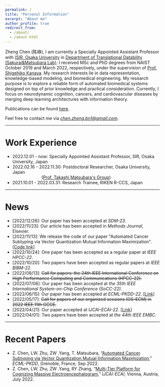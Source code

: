 ```yaml
---
permalink: /
title: "Personal Information"
excerpt: "About me"
author_profile: true
redirect_from: 
  - /about/
  - /about.html
---
```


Zheng Chen (陈峥), I am currently a Specially Appointed Assistant Professor with [ISIR, Osaka University](https://www.sanken.osaka-u.ac.jp/en/) in [Department of Translational Datability (Sakurai&Matsubara Lab)](https://www.dm.sanken.osaka-u.ac.jp).
I received MSc and PhD degrees from NAIST October 2019 and March 2022, respectively, under the supervision of [Prof. Shigehiko Kanaya](https://scholar.google.co.jp/citations?hl=ja&user=4Onx7zgAAAAJ). 
My research interests lie in data representation, knowledge-based modeling, and biomedical engineering. 
My research purpose is to explore a reliable form of automated biomedical systems designed on top of prior knowledge and practical consideration. 
Currently, I focus on neurodynamic cognition, cancers, and cardiovascular diseases by merging deep learning architectures with information theory. 


Publications can be found [here](https://scholar.google.com/citations?user=571LAh4AAAAJ&hl=en).

Feel free to contact me via *chen.zheng.bn1@gmail.com*.

****

Work Experience
======

* 2022.12.01 - now: Specially Appointed Assistant Professor, SIR, Osaka University, Japan
* 2022.02.16 - 2022.11.30: Postdoctoral Researcher, Osaka University, Japan <br /> &nbsp;&nbsp;&nbsp;&nbsp;&nbsp;&nbsp;&nbsp;&nbsp;&nbsp;&nbsp;&nbsp;&nbsp;&nbsp;&nbsp;&nbsp;&nbsp;&nbsp;&nbsp;&nbsp;&nbsp;&nbsp;&nbsp;&nbsp;&nbsp;([Prof. Takashi Matsubara's Group](https://tksmatsubara.github.io))
* 2021.10.01 - 2022.03.31: Research Trainee, RIKEN R-CCS, Japan

****

News
======

* \[2022/12/26\]: Our paper has been accepted at _SDM-23_.
* \[2022/11/23\]: Our article has been accepted in _Methods Journal_, Elsevier. 
* \[2022/11/13\]: We release the code of our paper "Automated Cancer Subtyping via Vector Quantization Mutual Information Maximization". [[Code link]](https://github.com/zhengchen3/ECML_VQRIM) 
* \[2022/10/24\]: One paper has been accepted as a regular paper at _IEEE HPCC-22_.
* \[2022/10/20\]: Two papers have been accepted as regular papers at _IEEE BIBM-22_.
* \[2022/08/13\]: <strike>Call for papers: the 24th IEEE International Conference on High Performance Computing and Communications (HPCC-22).</strike>
* \[2022/07/08\]: Our paper has been accepted at _the 35th IEEE International System-on-Chip Conference (SoCC-22)_.
* \[2022/06/15\]: Our paper has been accepted at _ECML-PKDD-22_. [[Link]](https://arxiv.org/abs/2206.10801) 
* \[2022/05/17\]: <strike>Call for papers of our organized sessions (OS-ECM) in 2022 IEEE 11th GCCE.</strike>
* \[2022/04/21\]: Our paper accepted at _IJCAI-ECAI-22_. [[Link]](https://arxiv.org/abs/2204.09840)
* \[2022/04/01\]: Two papers have been accepted at _the 44th IEEE EMBC_.

****

Recent Papers
======
* Z. Chen, LW. Zhu, ZW .Yang, T. Matsubara, “[Automated Cancer Subtyping via Vector Quantization Mutual Information Maximization](https://arxiv.org/abs/2206.10801),” _ECML-PKDD_, Grenoble, France, Sep 2022.
* Z. Chen, LW. Zhu, ZW .Yang, RY Zhang, “[Multi-Tier Platform for Cognizing Massive Electroencephalogram](https://arxiv.org/abs/2204.09840),” _IJCAI-ECAI_, Vienna, Austria, July 2022.



